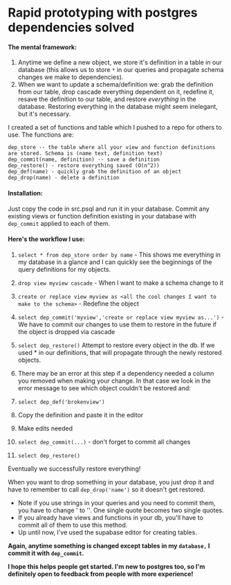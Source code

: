 # Rapid prototyping with postgres dependencies solved

#### The mental framework:
1. Anytime we define a new object, we store it's definition in a table in our database (this allows us to store `*` in our queries and propagate schema changes we make to dependencies).
2. When we want to update a schema/definition we: grab the definition from our table, drop cascade everything dependent on it, redefine it, resave the definition to our table, and restore _everything_ in the database. 
Restoring everything in the database might seem inelegant, but it's necessary.

I created a set of functions and table which I pushed to a repo for others to use. The functions are:
```
dep_store -- the table where all your view and function definitions are stored. Schema is (name text, definition text)
dep_commit(name, definition) -- save a definition
dep_restore() - restore everything saved (O(n^2))
dep_def(name) - quickly grab the definition of an object
dep_drop(name) - delete a definition
```

#### Installation:
Just copy the code in src.psql and run it in your database. Commit any existing views or function definition existing in your database with `dep_commit` applied to each of them. 


#### Here's the workflow I use:
1. `select * from dep_store order by name` - This shows me everything in my database in a glance and I can quickly see the beginnings of the query definitions for my objects.

2. `drop view myview cascade` - When I want to make a schema change to it

3. `create or replace view myview as <all the cool changes I want to make to the schema>` - Redefine the object

4. `select dep_commit('myview','create or replace view myview as...')` - We have to commit our changes to use them to restore in the future if the object is dropped via cascade

5. `select dep_restore()` Attempt to restore every object in the db. If we used * in our definitions, that will propagate through the newly restored objects. 

6. There may be an error at this step if a dependency needed a column you removed when making your change. In that case we look in the error message to see which object couldn't be restored and:

7. `select dep_def('brokenview')`

8. Copy the definition and paste it in the editor

9. Make edits needed

10. `select dep_commit(...)` - don't forget to commit all changes

11. `select dep_restore()`

Eventually we successfully restore everything!

When you want to drop something in your database, you just drop it and have to remember to call `dep_drop('name')` so it doesn't get restored.

* Note if you use strings in your queries and you need to commit them, you have to change ' to ''. One single quote becomes two single quotes. 
* If you already have views and functions in your db, you'll have to commit all of them to use this method.
* Up until now, I've used the supabase editor for creating tables.

**Again, anytime something is changed except tables in my `database,` I commit it with `dep_commit`.**

**I hope this helps people get started. I'm new to postgres too, so I'm definitely open to feedback from people with more experience!**
